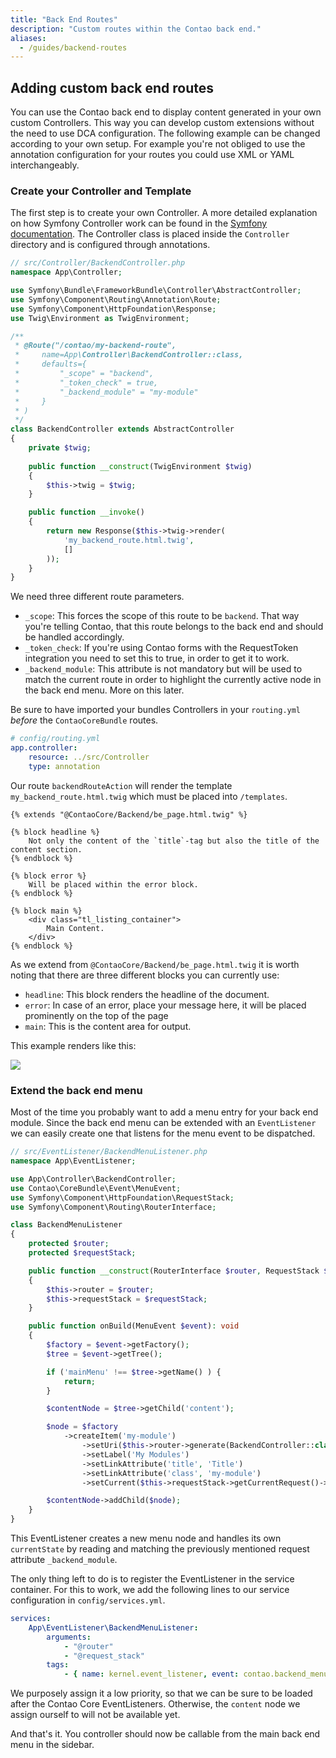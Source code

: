 ```yaml
---
title: "Back End Routes"
description: "Custom routes within the Contao back end."
aliases:
  - /guides/backend-routes
---
```



## Adding custom back end routes

You can use the Contao back end to display content generated in your own custom Controllers.
This way you can develop custom extensions without the need to use DCA configuration.
The following example can be changed according to your own setup. For example you're
not obliged to use the annotation configuration for your routes you could use
XML or YAML interchangeably.


### Create your Controller and Template

The first step is to create your own Controller. A more detailed explanation
on how Symfony Controller work can be found in the [Symfony documentation](https://symfony.com/doc/current/controller.html).
The Controller class is placed inside the `Controller` directory
and is configured through annotations.

```php
// src/Controller/BackendController.php
namespace App\Controller;

use Symfony\Bundle\FrameworkBundle\Controller\AbstractController;
use Symfony\Component\Routing\Annotation\Route;
use Symfony\Component\HttpFoundation\Response;
use Twig\Environment as TwigEnvironment;

/**
 * @Route("/contao/my-backend-route",
 *     name=App\Controller\BackendController::class,
 *     defaults={
 *         "_scope" = "backend",
 *         "_token_check" = true,
 *         "_backend_module" = "my-module"
 *     }
 * )
 */
class BackendController extends AbstractController
{
    private $twig;
    
    public function __construct(TwigEnvironment $twig)
    {
        $this->twig = $twig;
    }

    public function __invoke()
    {
        return new Response($this->twig->render(
            'my_backend_route.html.twig', 
            []
        ));
    }
}
```

We need three different route parameters.

* `_scope`: This forces the scope of this route to be `backend`. That way you're
telling Contao, that this route belongs to the back end and should be handled accordingly.
* `_token_check`: If you're using Contao forms with the RequestToken integration
you need to set this to true, in order to get it to work.
* `_backend_module`: This attribute is not mandatory but will be used to match
the current route in order to highlight the currently active node in the back end menu.
More on this later.

Be sure to have imported your bundles Controllers in your `routing.yml` *before*
the `ContaoCoreBundle` routes.

```yaml
# config/routing.yml
app.controller:
    resource: ../src/Controller
    type: annotation
```

Our route `backendRouteAction` will render the template `my_backend_route.html.twig`
which must be placed into `/templates`.

```twig
{% extends "@ContaoCore/Backend/be_page.html.twig" %}

{% block headline %}
    Not only the content of the `title`-tag but also the title of the content section.
{% endblock %}

{% block error %}
    Will be placed within the error block.
{% endblock %}

{% block main %}
    <div class="tl_listing_container">
        Main Content.
    </div>
{% endblock %}
```

As we extend from `@ContaoCore/Backend/be_page.html.twig` it is worth noting
that there are three different blocks you can currently use:

* `headline`: This block renders the headline of the document.
* `error`: In case of an error, place your message here, it will be placed prominently
on the top of the page
* `main`: This is the content area for output.

This example renders like this:

![](../images/custom-backend-routes-1.png?classes=shadow)


### Extend the back end menu

Most of the time you probably want to add a menu entry for your back end module.
Since the back end menu can be extended with an `EventListener` we can easily
create one that listens for the menu event to be dispatched.

```php
// src/EventListener/BackendMenuListener.php
namespace App\EventListener;

use App\Controller\BackendController;
use Contao\CoreBundle\Event\MenuEvent;
use Symfony\Component\HttpFoundation\RequestStack;
use Symfony\Component\Routing\RouterInterface;

class BackendMenuListener
{
    protected $router;
    protected $requestStack;

    public function __construct(RouterInterface $router, RequestStack $requestStack)
    {
        $this->router = $router;
        $this->requestStack = $requestStack;
    }

    public function onBuild(MenuEvent $event): void
    {
        $factory = $event->getFactory();
        $tree = $event->getTree();

        if ('mainMenu' !== $tree->getName() ) {
            return;
        }

        $contentNode = $tree->getChild('content');

        $node = $factory
            ->createItem('my-module')
                ->setUri($this->router->generate(BackendController::class) )
                ->setLabel('My Modules')
                ->setLinkAttribute('title', 'Title')
                ->setLinkAttribute('class', 'my-module')
                ->setCurrent($this->requestStack->getCurrentRequest()->get('_backend_module') === 'my-module');

        $contentNode->addChild($node);
    }
}

```

This EventListener creates a new menu node and handles its own `currentState` by
reading and matching the previously mentioned request attribute `_backend_module`.

The only thing left to do is to register the EventListener in the service container.
For this to work, we add the following lines to our service configuration in `config/services.yml`.

```yaml
services:
    App\EventListener\BackendMenuListener:
        arguments:
            - "@router"
            - "@request_stack"
        tags:
            - { name: kernel.event_listener, event: contao.backend_menu_build, method: onBuild, priority: -255 }
```

We purposely assign it a low priority, so that we can be sure to be loaded after
the Contao Core EventListeners. Otherwise, the `content` node we assign ourself to
will not be available yet.

And that's it. You controller should now be callable from the main back end menu in
the sidebar.
